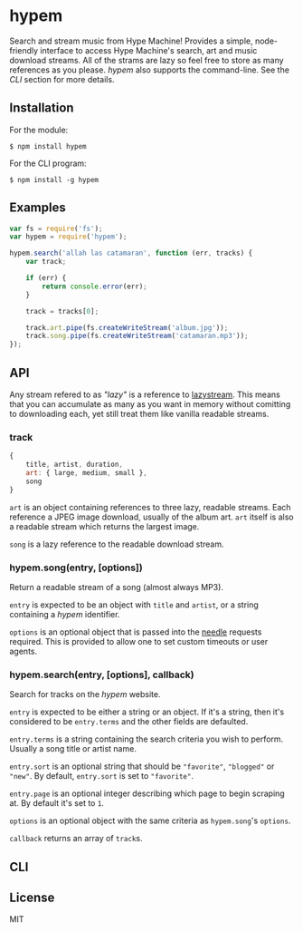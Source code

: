 # hypem
Search and stream music from Hype Machine! Provides a simple, node-friendly
interface to access Hype Machine's search, art and music download streams. All
of the strams are lazy so feel free to store as many references as you please.
*hypem* also supports the command-line. See the *CLI* section for more details.

## Installation
For the module:

    $ npm install hypem

For the CLI program:

    $ npm install -g hypem

## Examples
```javascript
var fs = require('fs');
var hypem = require('hypem');

hypem.search('allah las catamaran', function (err, tracks) {
    var track;

    if (err) {
        return console.error(err);
    }

    track = tracks[0];

    track.art.pipe(fs.createWriteStream('album.jpg'));
    track.song.pipe(fs.createWriteStream('catamaran.mp3'));
});
```

## API
Any stream refered to as *"lazy"* is a reference to
[lazystream](https://www.npmjs.org/package/lazystream). This means that you can
accumulate as many as you want in memory without comitting to downloading each,
yet still treat them like vanilla readable streams.

### track
```javascript
{
    title, artist, duration,
    art: { large, medium, small },
    song
}
```

`art` is an object containing references to three lazy, readable streams. Each
reference a JPEG image download, usually of the album art.
`art` itself is also a readable stream which returns the largest image.

`song` is a lazy reference to the readable download stream.

### hypem.song(entry, [options])
Return a readable stream of a song (almost always MP3).

`entry` is expected to be an object with `title` and `artist`, or a string
containing a *hypem* identifier.

`options` is an optional object that is passed into the
[needle](https://www.npmjs.org/package/needle) requests required. This is
provided to allow one to set custom timeouts or user agents.

### hypem.search(entry, [options], callback)
Search for tracks on the *hypem* website.

`entry` is expected to be either a string or an object. If it's a string, then
it's considered to be `entry.terms` and the other fields are defaulted.

`entry.terms` is a string containing the search criteria you wish to perform.
Usually a song title or artist name.

`entry.sort` is an optional string that should be `"favorite"`, `"blogged"` or
`"new"`. By default, `entry.sort` is set to `"favorite"`.

`entry.page` is an optional integer describing which page to begin scraping at.
By default it's set to `1`.

`options` is an optional object with the same criteria as `hypem.song`'s
`options`.

`callback` returns an array of `track`s.

## CLI


## License
MIT
